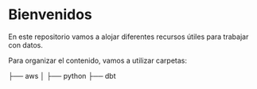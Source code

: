 # Bienvenidos
En este repositorio vamos a alojar diferentes recursos útiles para trabajar con datos.

Para organizar el contenido, vamos a utilizar carpetas:

├── aws
│   ├── python
├── dbt
